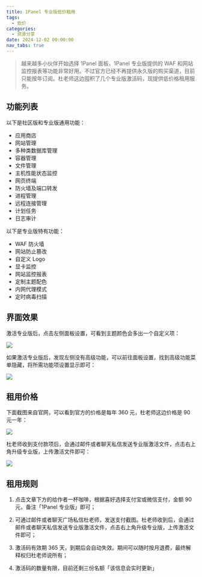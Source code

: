```yaml
---
title: 1Panel 专业版低价租用
tags:
  - 低价
categories:
  - 资源分享
date: 2024-12-02 00:00:00
nav_tabs: true
---
```


> 越来越多小伙伴开始选择 1Panel 面板，1Panel 专业版提供的 WAF 和网站监控报表等功能非常好用。不过官方已经不再提供永久版的购买渠道，目前只能按年订阅。杜老师这边囤积了几个专业版激活码，现提供低价格租用服务。

<!-- more -->

## 功能列表

以下是社区版和专业版通用功能：

* 应用商店
* 网站管理
* 多种类数据库管理
* 容器管理
* 文件管理
* 主机性能状态监控
* 网页终端
* 防火墙及端口转发
* 进程管理
* 远程连接管理
* 计划任务
* 日志审计

以下是专业版特有功能：

* WAF 防火墙
* 网站防止篡改
* 自定义 Logo
* 显卡监控
* 网站监控报表
* 定制主题配色
* 内网代理模式
* 定时病毒扫描

## 界面效果

激活专业版后，点击左侧面板设置，可看到主题颜色会多出一个自定义项：

![](https://cdn.dusays.com/2024/12/774-1.jpg)

如果激活专业版后，发现左侧没有高级功能，可以前往面板设置，找到高级功能菜单隐藏，将所需功能项设置显示即可：

![](https://cdn.dusays.com/2024/12/774-2.jpg)

## 租用价格

下面截图来自官网，可以看到官方的价格是每年 360 元，杜老师这边价格是 90 元一年：

![](https://cdn.dusays.com/2024/12/774-3.jpg)

杜老师收到支付款项后，会通过邮件或者聊天私信发送专业版激活文件，点击右上角升级专业版，上传激活文件即可：

![](https://cdn.dusays.com/2024/12/774-4.jpg)

## 租用规则

1. 点击文章下方的给作者一杯咖啡，根据喜好选择支付宝或微信支付，金额 90 元，备注「1Panel 专业版」即可；

2. 可通过邮件或者聊天广场私信杜老师，发送支付截图。杜老师收到后，会通过邮件或者聊天私信发送专业版激活文件，点击右上角升级专业版，上传激活文件即可；

3. 激活码有效期 365 天，到期后会自动失效。期间可以随时按月退费，最终解释权归杜老师说所有；

4. 激活码的数量有限，目前还剩三份名额「该信息会实时更新」